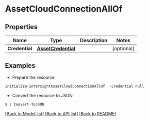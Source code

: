 # AssetCloudConnectionAllOf
## Properties

Name | Type | Description | Notes
------------ | ------------- | ------------- | -------------
**Credential** | [**AssetCredential**](AssetCredential.md) |  | [optional] 

## Examples

- Prepare the resource
```powershell
Initialize-IntersightAssetCloudConnectionAllOf  -Credential null
```

- Convert the resource to JSON
```powershell
$ | Convert-ToJSON
```

[[Back to Model list]](../README.md#documentation-for-models) [[Back to API list]](../README.md#documentation-for-api-endpoints) [[Back to README]](../README.md)

